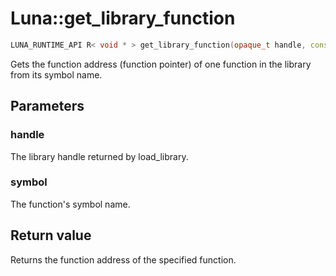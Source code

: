 # Luna::get_library_function

```c++
LUNA_RUNTIME_API R< void * > get_library_function(opaque_t handle, const c8 *symbol)
```

Gets the function address (function pointer) of one function in the library from its symbol name. 



## Parameters
### handle
The library handle returned by load_library. 

### symbol
The function's symbol name. 

## Return value
Returns the function address of the specified function. 

